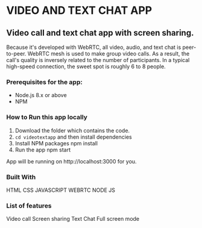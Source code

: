 # VIDEO AND TEXT CHAT APP

## Video call and text chat app with screen sharing.

Because it's developed with WebRTC, all video, audio, and text chat is peer-to-peer. WebRTC mesh is used to make group video calls. As a result, the call's quality is inversely related to the number of participants. In a typical high-speed connection, the sweet spot is roughly 6 to 8 people.

### Prerequisites for the app:

- Node.js 8.x or above
- NPM

### How to Run this app locally

1. Download the folder which contains the code.
2. `cd videotextapp` and then install dependencies
3. Install NPM packages
    npm install
4. Run the app
    npm start


App will be running on http://localhost:3000 for you. 

### Built With

HTML
CSS 
JAVASCRIPT
WEBRTC
NODE JS

### List of features
  Video call
  Screen sharing
  Text Chat
  Full screen mode
  
